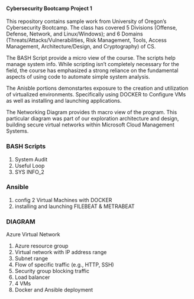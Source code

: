 #### Cybersecurity Bootcamp Project 1


This repository contains sample work from University of Oregon’s Cybersecurity Bootcamp. The class has covered 5 Divisions (Offense, Defense, Network, and Linux/Windows); and 6 Domains (Threats/Attacks/Vulnerabilities, Risk Management, Tools, Access Management, Architecture/Design, and Cryptography) of CS.  


The BASH Script provide a micro view of the course. The scripts help manage system info. While scripting isn’t completely necessary for the field, the course has emphasized a strong reliance on the fundamental aspects of using code to automate simple system analysis.

The Anisble portions demonstartes exposure to the creation and utilization of virtualized environments. Specifically using DOCKER to Configure VMs as well as installing and launching applications. 


The Networking Diagram provides th macro view of the program. This particular diagram was part of our exploration architecture and design, building secure virtual networks within Microsoft Cloud Management Systems. 


### BASH Scripts
1. System Audit
2. Useful Loop
3. SYS INFO_2

### Ansible
1. config 2 Virtual Machines with DOCKER
2. installing and launching FILEBEAT & METRABEAT

### DIAGRAM
  Azure Virtual Network
   1. Azure resource group
   2. Virtual network with IP address range
   3. Subnet range
   4.  Flow of specific traffic (e.g., HTTP, SSH)
   5. Security group blocking traffic
   6. Load balancer
   7. 4 VMs
   8. Docker and Ansible deployment




